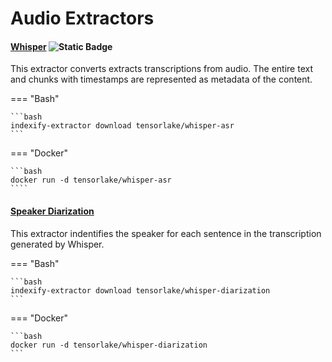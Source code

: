 # Audio Extractors

#### [Whisper](https://github.com/tensorlakeai/indexify-extractors/tree/main/audio/whisper-asr) ![Static Badge](https://img.shields.io/badge/GPU%20Accelerated-green?logo=nvidia&logoColor=ffffff)
This extractor converts extracts transcriptions from audio. The entire text and
chunks with timestamps are represented as metadata of the content.

=== "Bash"

    ```bash
    indexify-extractor download tensorlake/whisper-asr
    ```
=== "Docker"

    ```bash
    docker run -d tensorlake/whisper-asr
    ````

#### [Speaker Diarization](https://github.com/tensorlakeai/indexify-extractors/tree/main/audio/whisper-diarization)
This extractor indentifies the speaker for each sentence in the transcription generated by Whisper.

=== "Bash"

    ```bash
    indexify-extractor download tensorlake/whisper-diarization
    ```
=== "Docker"

    ```bash
    docker run -d tensorlake/whisper-diarization
    ```

